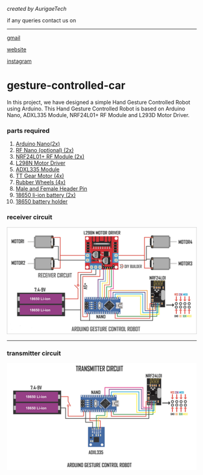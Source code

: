 _created by AurigaeTech_

if any queries contact us on 
***
[gmail](techaurigae@gmail.com)

[website](https://www.aurigaetech.com)

[instagram](https://instagram.com/aurigaetech)

# gesture-controlled-car
In this project, we have designed a simple Hand Gesture Controlled Robot using Arduino. This Hand Gesture Controlled Robot is based on Arduino Nano, ADXL335 Module, NRF24L01+ RF Module  and L293D Motor Driver.

### parts required
 
1) [Arduino Nano(2x)](https://bit.ly/2RdpIo4)
2) [RF Nano (optional) (2x)](https://bit.ly/2E1o0NB)
2) [NRF24L01+ RF Module (2x)](https://bit.ly/2YOEP7j) 
3) [L298N Motor Driver](https://bit.ly/2LTqEMh)
4) [ADXL335 Module](https://bit.ly/342akwB)
5) [TT Gear Motor (4x)](https://bit.ly/2XZFLZv)
6) [Rubber Wheels (4x)](https://bit.ly/2XIaDOQ)
7) [Male and Female Header Pin](https://bit.ly/356LRrl)
8) [18650 li-ion battery (2x)](https://www.amazon.in/Lithium-ion-Battery-2000mAh-Storage-Capacity/dp/B09P45ZHFN/ref=asc_df_B09P45ZHFN/?tag=googleshopdes-21&linkCode=df0&hvadid=544917856299&hvpos=&hvnetw=g&hvrand=2384519181346749188&hvpone=&hvptwo=&hvqmt=&hvdev=c&hvdvcmdl=&hvlocint=&hvlocphy=9040212&hvtargid=pla-1570671342891&psc=1)
9) [18650 battery holder](https://bit.ly/2sulLwu)



### receiver circuit

![reciever ciruit](https://github.com/ITS-AURIGAE/gesture-controlled-car/blob/main/ARDUINO%20GESTURE%20ROBOT%20RECEIVER%20SCHEMATIC.jpg?raw=true)

---

### transmitter circuit

![transmitter circuit](https://github.com/ITS-AURIGAE/gesture-controlled-car/blob/main/ARDUINO%20GESTURE%20ROBOT%20TRANSMITTER%20SCHEMATIC.jpg?raw=true)

